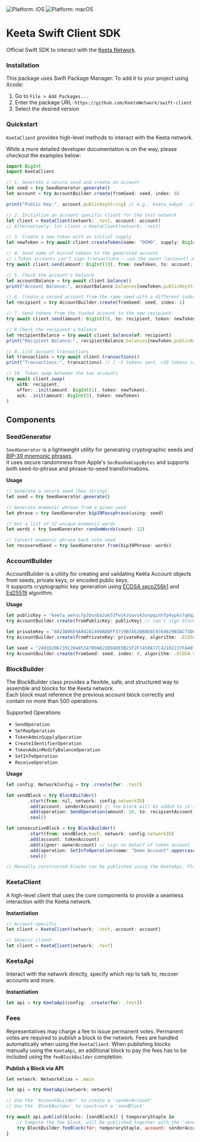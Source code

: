 ![Platform: iOS](https://img.shields.io/badge/platform-iOS-lightgrey.svg)
![Platform: macOS](https://img.shields.io/badge/platform-macOS-lightgrey.svg)

# Keeta Swift Client SDK

Official Swift SDK to interact with the [Keeta Network](https://keeta.com/).

### Installation

This package uses Swift Package Manager. To add it to your project using Xcode:

1. Go to `File > Add Packages...`
2. Enter the package URL: `https://github.com/KeetaNetwork/swift-client`
3. Select the desired version

### Quickstart

`KeetaClient` provides high-level methods to interact with the Keeta network.

While a more detailed developer documentation is on the way, please checkout the examples below:

```js
import BigInt
import KeetaClient

// 1. Generate a secure seed and create an account
let seed = try SeedGenerator.generate()
let account = try AccountBuilder.create(fromSeed: seed, index: 0)

print("Public Key:", account.publicKeyString) // e.g., keeta_aabpd...csrqxi

// 2. Initialize an account specific client for the test network
let client = KeetaClient(network: .test, account: account)
// Alternatively: let client = KeetaClient(network: .test)

// 3. Create a new token with an initial supply
let newToken = try await client.createToken(name: "DEMO", supply: BigInt(100))

// 4. Send some of minted tokens to the generated account
// ℹ️ Token accounts can't sign transactions — use the owner (account) as signer
try await client.send(amount: BigInt(10), from: newToken, to: account, token: newToken, signer: account)

// 5. Check the account's balance
let accountBalance = try await client.balance()
print("Account Balance:", accountBalance.balances[newToken.publicKeyString] ?? "0") // 10

// 6. Create a second account from the same seed with a different index
let recipient = try AccountBuilder.create(fromSeed: seed, index: 1)

// 7. Send tokens from the funded account to the new recipient
try await client.send(amount: BigInt(5), to: recipient, token: newToken)

// 8.Check the recipient's balance
let recipientBalance = try await client.balance(of: recipient)
print("Recipient Balance:", recipientBalance.balances[newToken.publicKeyString] ?? "0") // 5

// 9. List account transactions
let transactions = try await client.transactions()
print("Transactions:", transactions) // [ -5 tokens sent, +10 tokens received ]

// 10. Token swap between the two accounts
try await client.swap(
    with: recipient,
    offer: .init(amount: BigInt(1), token: newToken),
    ask: .init(amount: BigInt(5), token: newToken)
)
```

## Components

### SeedGenerator

`SeedGenerator` is a lightweight utility for generating cryptographic seeds and [BIP-39 mnemonic phrases](https://iancoleman.io/bip39/).  
It uses secure randomness from Apple's `SecRandomCopyBytes` and supports both seed-to-phrase and phrase-to-seed transformations.

**Usage**
```js
// Generate a secure seed (hex string)
let seed = try SeedGenerator.generate()

// Generate mnemonic phrase from a given seed
let phrase = try SeedGenerator.bip39Passphrase(using: seed)

// Get a list of 12 unique mnemonic words
let words = try SeedGenerator.randomWords(count: 12)

// Convert mnemonic phrase back into seed
let recoveredSeed = try SeedGenerator.from(bip39Phrase: words)
```

### AccountBuilder

AccountBuilder is a utility for creating and validating Keeta Account objects from seeds, private keys, or encoded public keys.  
It supports cryptographic key generation using [ECDSA secp256k1](https://xilinx.github.io/Vitis_Libraries/security/2021.2/guide_L1/internals/ecdsa_secp256k1.html) and [Ed25519](https://ed25519.cr.yp.to/) algorithm.

**Usage**
```js
let publicKey = "keeta_aehscfp2bsnba2ak53fwjkzoavsk5unpqinhfp4ypkv7q6q222bfcko6njrbw"
try AccountBuilder.create(fromPublicKey: publicKey) // can't sign blocks as there is no private key

let privateKey = "6823B06E9A84281499ADDFF3719B7A530B8E8C9764629858C73DCA7844675346"
try AccountBuilder.create(fromPrivateKey: privateKey, algorithm: .ECDSA_SECP256K1)

let seed = "2401D206735C20485347B9A622D94DE9B21F2F1450A77C42102237FA4077567D"
try AccountBuilder.create(fromSeed: seed, index: 0, algorithm: .ECDSA_SECP256K1)
```

### BlockBuilder

The BlockBuilder class provides a flexible, safe, and structured way to assemble and blocks for the Keeta network.  
Each block must reference the previous account block correctly and contain no more than 500 operations.

Supported Operations
- `SendOperation`
- `SetRepOperation`
- `TokenAdminSupplyOperation`
- `CreateIdentifierOperation`
- `TokenAdminModifyBalanceOperation`
- `SetInfoOperation`
- `ReceiveOperation`

**Usage**
```js
let config: NetworkConfig = try .create(for: .test)

let sendBlock = try BlockBuilder()
        .start(from: nil, network: config.networkID)
        .add(account: senderAccount) // the block will be added to it's chain
        .add(operation: SendOperation(amount: 10, to: recipientAccount, token: baseToken))
        .seal()

let consecutiveBlock = try BlockBuilder()
        .start(from: sendBlock.hash, network: config.networkID)
        .add(account: tokenAccount)
        .add(signer: ownerAccount) // sign on behalf of token account
        .add(operation: SetInfoOperation(name: "Demo Account".uppercased()))
        .seal()

// Manually constructed blocks can be published using the KeetaApi. Please check the fees section for further details.
```

### KeetaClient

A high-level client that uses the core components to provide a seamless interaction with the Keeta network.

**Instantiation**
```js
// Account-specific
let client = KeetaClient(network: .test, account: account)

// Generic client
let client = KeetaClient(network: .test)
```

### KeetaApi

Interact with the network directly, specify which rep to talk to, recover accounts and more.

**Instantiation**
```js
let api = try KeetaApi(config: .create(for: .test))
```

### Fees

Representatives may charge a fee to issue permanent votes. Permanent votes are required to publish a block to the network. Fees are handled automatically when using the `KeetaClient`. When publishing blocks manually using the `KeetaApi`, an additional block to pay the fees has to be included using the `feeBlockBuilder` completion.

**Publish a Block via API**
```js
let network: NetworkAlias = .main

let api = try KeetaApi(network: network)

// Use the `AccountBuilder` to create a 'senderAccount'
// Use the `BlockBuilder` to construct a 'sendBlock'

try await api.publish(blocks: [sendBlock]) { temporaryStaple in
    // Compute the fee block, will be published together with the 'sendBlock'
    try BlockBuilder.feeBlock(for: temporaryStaple, account: senderAccount, network: network)
}
```

